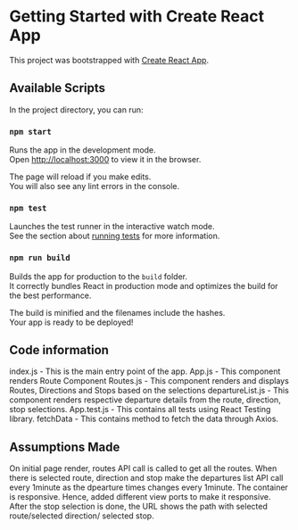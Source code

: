 # Getting Started with Create React App

This project was bootstrapped with [Create React App](https://github.com/facebook/create-react-app).

## Available Scripts

In the project directory, you can run:

### `npm start`

Runs the app in the development mode.\
Open [http://localhost:3000](http://localhost:3000) to view it in the browser.

The page will reload if you make edits.\
You will also see any lint errors in the console.

### `npm test`

Launches the test runner in the interactive watch mode.\
See the section about [running tests](https://facebook.github.io/create-react-app/docs/running-tests) for more information.

### `npm run build`

Builds the app for production to the `build` folder.\
It correctly bundles React in production mode and optimizes the build for the best performance.

The build is minified and the filenames include the hashes.\
Your app is ready to be deployed!

## Code information

index.js - This is the main entry point of the app.
App.js - This component renders Route Component
Routes.js - This component renders and displays Routes, Directions and Stops based on the selections
departureList.js - This component renders respective departure details from the route, direction, stop selections.
App.test.js - This contains all tests using React Testing library.
fetchData - This contains method to fetch the data through Axios.

## Assumptions Made
On initial page render, routes API call is called to get all the routes.
When there is selected route, direction and stop make the departures list API call every 1minute as the dpearture times changes every 1minute.
The container is responsive. Hence, added different view ports to make it responsive.
After the stop selection is done, the URL shows the path with selected route/selected direction/ selected stop.
